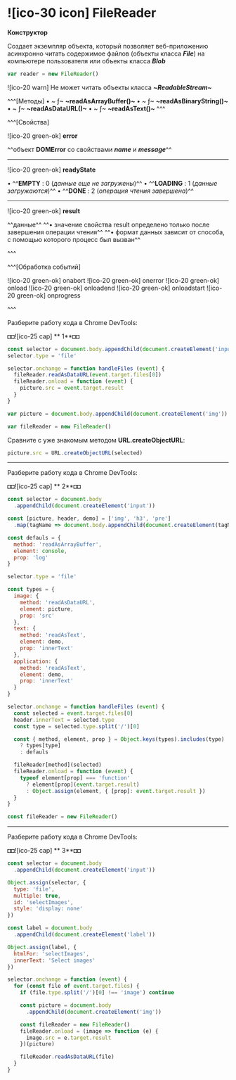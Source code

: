 # ![ico-30 icon] FileReader

**Конструктор**

Создает экземпляр объекта, который позволяет веб-приложению асинхронно читать содержимое файлов (объекты класса **_File_**) на компьютере пользователя или объекты класса **_Blob_**

~~~js
var reader = new FileReader()
~~~

![ico-20 warn] Не может читать объекты класса **_~ReadableStream~_**


^^^[Методы]
• ~ ƒ~ **~readAsArrayBuffer()~**
• ~ ƒ~ **~readAsBinaryString()~**
• ~ ƒ~ **~readAsDataURL()~**
• ~ ƒ~ **~readAsText()~**
^^^


^^^[Свойства]

![ico-20 green-ok] **error**

^^объект **DOMError** со свойствами **_name_** и **_message_**^^

______________________________________

![ico-20 green-ok] **readyState**


• ^^**EMPTY**   : 0 (_данные еще не загружены_)^^
• ^^**LOADING** : 1 (_данные загружаются_)^^
• ^^**DONE**    : 2 (_операция чтения завершена_)^^

______________________________________

![ico-20 green-ok] **result**

^^данные^^
^^• значение свойства result определено только после завершения операции чтения^^
^^• формат данных зависит от способа, с помощью которого процесс был вызван^^

^^^

^^^[Обработка событий]


![ico-20 green-ok] onabort
![ico-20 green-ok] onerror
![ico-20 green-ok] onload
![ico-20 green-ok] onloadend
![ico-20 green-ok] onloadstart
![ico-20 green-ok] onprogress

^^^

Разберите работу кода в Chrome DevTools:

◘◘![ico-25 cap] ** 1**◘◘

~~~js
const selector = document.body.appendChild(document.createElement('input'))
selector.type = 'file'

selector.onchange = function handleFiles (event) {
  fileReader.readAsDataURL(event.target.files[0])
  fileReader.onload = function (event) {
    picture.src = event.target.result
  }
}

var picture = document.body.appendChild(document.createElement('img'))

var fileReader = new FileReader()
~~~

Сравните с уже знакомым методом  **URL.createObjectURL**:

~~~js
picture.src = URL.createObjectURL(selected)
~~~

____________________________________________________________

Разберите работу кода в Chrome DevTools:

◘◘![ico-25 cap] ** 2**◘◘

~~~js
const selector = document.body
  .appendChild(document.createElement('input'))

const [picture, header, demo] = ['img', 'h3', 'pre']
  .map(tagName => document.body.appendChild(document.createElement(tagName)))

const defauls = {
  method: 'readAsArrayBuffer',
  element: console,
  prop: 'log'
}

selector.type = 'file'

const types = {
  image: {
    method: 'readAsDataURL',
    element: picture,
    prop: 'src'
  },
  text: {
    method: 'readAsText',
    element: demo,
    prop: 'innerText'
  },
  application: {
    method: 'readAsText',
    element: demo,
    prop: 'innerText'
  }
}

selector.onchange = function handleFiles (event) {
  const selected = event.target.files[0]
  header.innerText = selected.type
  const type = selected.type.split('/')[0]

  const { method, element, prop } = Object.keys(types).includes(type)
    ? types[type]
    : defauls

  fileReader[method](selected)
  fileReader.onload = function (event) {
    typeof element[prop] === 'function'
      ? element[prop](event.target.result)
      : Object.assign(element, { [prop]: event.target.result })
  }
}

const fileReader = new FileReader()
~~~

_____________________________________________________

Разберите работу кода в Chrome DevTools:

◘◘![ico-25 cap] ** 3**◘◘

~~~js
const selector = document.body
  .appendChild(document.createElement('input'))

Object.assign(selector, {
  type: 'file',
  multiple: true,
  id: 'selectImages',
  style: 'display: none'
})

const label = document.body
  .appendChild(document.createElement('label'))

Object.assign(label, {
  htmlFor: 'selectImages',
  innerText: 'Select images'
})

selector.onchange = function (event) {
  for (const file of event.target.files) {
    if (file.type.split('/')[0] !== 'image') continue

    const picture = document.body
      .appendChild(document.createElement('img'))

    const fileReader = new FileReader()
    fileReader.onload = (image => function (e) {
      image.src = e.target.result
    })(picture)

    fileReader.readAsDataURL(file)
  }
}
~~~
